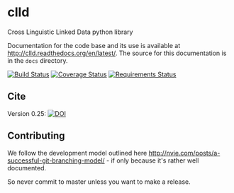 clld
====

Cross Linguistic Linked Data python library

Documentation for the code base and its use is available at http://clld.readthedocs.org/en/latest/. The source for this documentation is in the `docs` directory.

[![Build Status](https://travis-ci.org/clld/clld.png)](https://travis-ci.org/clld/clld)
[![Coverage Status](https://img.shields.io/coveralls/clld/clld.svg)](https://coveralls.io/r/clld/clld?branch=master)
[![Requirements Status](https://requires.io/github/clld/clld/requirements.svg?branch=master)](https://requires.io/github/clld/clld/requirements/?branch=master)


Cite
----

Version 0.25: 
[![DOI](https://zenodo.org/badge/5142/clld/clld.svg)](http://dx.doi.org/10.5281/zenodo.13747)


Contributing
------------

We follow the development model outlined here http://nvie.com/posts/a-successful-git-branching-model/ - if only because it's rather well documented.

So never commit to master unless you want to make a release.

